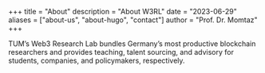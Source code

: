 +++
title = "About"
description = "About W3RL"
date = "2023-06-29"
aliases = ["about-us", "about-hugo", "contact"]
author = "Prof. Dr. Momtaz"
+++

TUM’s Web3 Research Lab bundles Germany’s most productive blockchain researchers and provides teaching,  talent sourcing, and advisory for students, companies, and policymakers, respectively.
